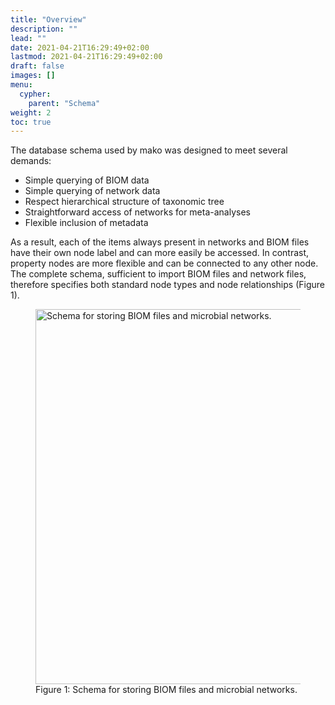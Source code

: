 ```yaml
---
title: "Overview"
description: ""
lead: ""
date: 2021-04-21T16:29:49+02:00
lastmod: 2021-04-21T16:29:49+02:00
draft: false
images: []
menu: 
  cypher:
    parent: "Schema"
weight: 2
toc: true
---
```


The database schema used by mako was designed to meet several demands:
<ul>
    <li>Simple querying of BIOM data</li>
    <li>Simple querying of network data</li>
    <li>Respect hierarchical structure of taxonomic tree</li>
    <li>Straightforward access of networks for meta-analyses</li>
    <li>Flexible inclusion of metadata</li>
</ul>

As a result, each of the items always present in networks and BIOM files have their own node label and can more easily be accessed. In contrast, property nodes are more flexible and can be connected to any other node. The complete schema, sufficient to import BIOM files and network files, therefore specifies both standard node types and node relationships (Figure 1). 

<figure>
  <img src="/images/schema_micro.pdf" alt="Schema for storing BIOM files and microbial networks." width="600"> 
  <figcaption>Figure 1: Schema for storing BIOM files and microbial networks.</figcaption>
</figure>
